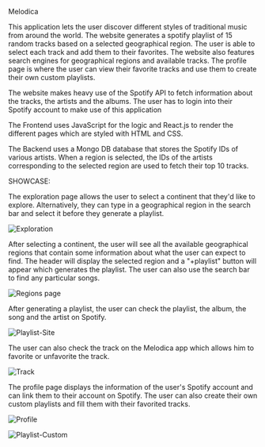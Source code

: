 Melodica

This application lets the user discover different styles of traditional music from around the world. The website generates a spotify playlist of 15 random tracks based 
on a selected geographical region. The user is able to select each track and add them to their favorites. The website also features search engines for geographical 
regions and available tracks. The profile page is where the user can view their favorite tracks and use them to create their own custom playlists.

The website makes heavy use of the Spotify API to fetch information about the tracks, the artists and the albums. The user has to login into their Spotify account 
to make use of this application 

The Frontend uses JavaScript for the logic and React.js to render the different pages which are styled with HTML and CSS.

The Backend uses a Mongo DB database that stores the Spotify IDs of various artists. When a region is selected, the IDs of the artists corresponding to the selected 
region are used to fetch their top 10 tracks. 

SHOWCASE:

The exploration page allows the user to select a continent that they'd like to explore. Alternatively, they can type in a geographical region in the search bar and 
select it before they generate a playlist.

![Exploration](https://user-images.githubusercontent.com/73728907/219441567-b60a2e0a-0b87-4c61-aefa-0b0171768298.png)

After selecting a continent, the user will see all the available geographical regions that contain some information about what the
user can expect to find. The header will display the selected region and a "+playlist" button will appear which generates the
playlist. The user can also use the search bar to find any particular songs.

![Regions page](https://user-images.githubusercontent.com/73728907/219442138-6d8cc6ab-f26b-4229-84b1-e991b41da7d2.png)

After generating a playlist, the user can check the playlist, the album, the song and the artist on Spotify.

![Playlist-Site](https://user-images.githubusercontent.com/73728907/219442997-17788825-2561-455b-912a-2905b3bfd125.png)

The user can also check the track on the Melodica app which allows him to favorite or unfavorite the track.

![Track](https://user-images.githubusercontent.com/73728907/219443480-f2bffa5d-8422-45c2-ae80-be04c51bf27b.png)

The profile page displays the information of the user's Spotify account and can link them to their account on Spotify. The user can also create their own custom 
playlists and fill them with their favorited tracks.

![Profile](https://user-images.githubusercontent.com/73728907/219443642-8c1c55a5-d96b-48a5-9af3-5f4ce6d77b14.png)

![Playlist-Custom](https://user-images.githubusercontent.com/73728907/219444583-83ee4185-c9b2-4c2f-b7ee-02fe44a6e999.png)



